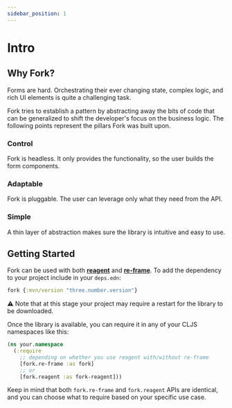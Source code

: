 ```yaml
---
sidebar_position: 1
---
```


# Intro

## Why Fork?

Forms are hard. Orchestrating their ever changing state, complex logic, and rich UI elements is quite a challenging task.

Fork tries to establish a pattern by abstracting away the bits of code that can be generalized to shift the developer's focus on the business logic. The following points represent the pillars Fork was built upon.

### Control

Fork is headless. It only provides the functionality, so the user builds the form components.

### Adaptable

Fork is pluggable. The user can leverage only what they need from the API.

### Simple

A thin layer of abstraction makes sure the library is intuitive and easy to use.

## Getting Started

Fork can be used with both **[reagent](https://github.com/reagent-project/reagent)** and **[re-frame](https://github.com/day8/re-frame)**. 
To add the dependency to your project include in your `deps.edn`:

 ```clojure
 fork {:mvn/version "three.number.version"}
 ``` 
 
:warning: Note that at this stage your project may require a restart for the library to be downloaded. 

Once the library is available, you can require it in any of your CLJS namespaces like this:

```clojure {4,6}
(ns your.namespace
  (:require
    ;; depending on whether you use reagent with/without re-frame
	[fork.re-frame :as fork]
    ;; or
	[fork.reagent :as fork-reagent])) 
```

Keep in mind that both `fork.re-frame` and `fork.reagent` APIs are identical, and you can choose what to require based on your specific use case.